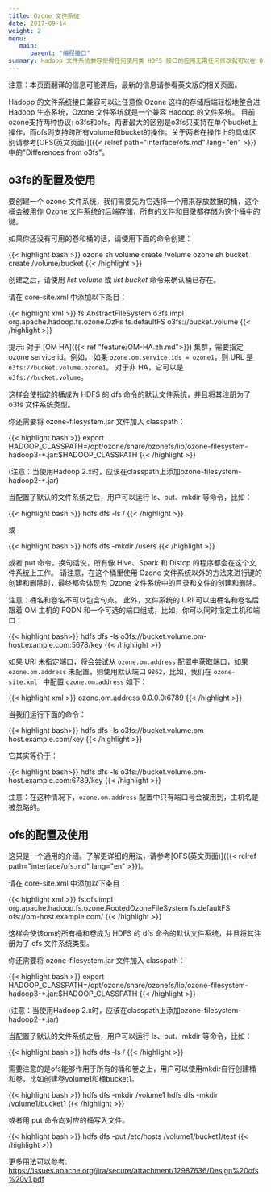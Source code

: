 ```yaml
---
title: Ozone 文件系统
date: 2017-09-14
weight: 2
menu:
   main:
      parent: "编程接口"
summary: Hadoop 文件系统兼容使得任何使用类 HDFS 接口的应用无需任何修改就可以在 Ozone 上工作，比如基于 Apache Spark、YARN 和 Hive 等框架的应用。
---
```

<!---
  Licensed to the Apache Software Foundation (ASF) under one or more
  contributor license agreements.  See the NOTICE file distributed with
  this work for additional information regarding copyright ownership.
  The ASF licenses this file to You under the Apache License, Version 2.0
  (the "License"); you may not use this file except in compliance with
  the License.  You may obtain a copy of the License at

      http://www.apache.org/licenses/LICENSE-2.0

  Unless required by applicable law or agreed to in writing, software
  distributed under the License is distributed on an "AS IS" BASIS,
  WITHOUT WARRANTIES OR CONDITIONS OF ANY KIND, either express or implied.
  See the License for the specific language governing permissions and
  limitations under the License.
-->

<div class="alert alert-warning">

注意：本页面翻译的信息可能滞后，最新的信息请参看英文版的相关页面。

</div>

Hadoop 的文件系统接口兼容可以让任意像 Ozone 这样的存储后端轻松地整合进 Hadoop 生态系统，Ozone 文件系统就是一个兼容 Hadoop 的文件系统。
目前ozone支持两种协议: o3fs和ofs。两者最大的区别是o3fs只支持在单个bucket上操作，而ofs则支持跨所有volume和bucket的操作。关于两者在操作上的具体区别请参考[OFS(英文页面)]({{< relref path="interface/ofs.md" lang="en" >}})中的"Differences from o3fs"。

## o3fs的配置及使用

要创建一个 ozone 文件系统，我们需要先为它选择一个用来存放数据的桶，这个桶会被用作 Ozone 文件系统的后端存储，所有的文件和目录都存储为这个桶中的键。

如果你还没有可用的卷和桶的话，请使用下面的命令创建：

{{< highlight bash >}}
ozone sh volume create /volume
ozone sh bucket create /volume/bucket
{{< /highlight >}}

创建之后，请使用 _list volume_ 或 _list bucket_ 命令来确认桶已存在。

请在 core-site.xml 中添加以下条目：

{{< highlight xml >}}
<property>
  <name>fs.AbstractFileSystem.o3fs.impl</name>
  <value>org.apache.hadoop.fs.ozone.OzFs</value>
</property>
<property>
  <name>fs.defaultFS</name>
  <value>o3fs://bucket.volume</value>
</property>
{{< /highlight >}}

<div class="alert alert-warning" role="alert">

提示: 对于 [OM HA]({{< ref "feature/OM-HA.zh.md">}}) 集群，需要指定 ozone service id。例如，
如果 `ozone.om.service.ids = ozone1`，则 URL 是 `o3fs://bucket.volume.ozone1`。
对于非 HA，它可以是 `o3fs://bucket.volume`。

</div>

这样会使指定的桶成为 HDFS 的 dfs 命令的默认文件系统，并且将其注册为了 o3fs 文件系统类型。

你还需要将 ozone-filesystem.jar 文件加入 classpath：

{{< highlight bash >}}
export HADOOP_CLASSPATH=/opt/ozone/share/ozonefs/lib/ozone-filesystem-hadoop3-*.jar:$HADOOP_CLASSPATH
{{< /highlight >}}

(注意：当使用Hadoop 2.x时，应该在classpath上添加ozone-filesystem-hadoop2-*.jar)

当配置了默认的文件系统之后，用户可以运行 ls、put、mkdir 等命令，比如：

{{< highlight bash >}}
hdfs dfs -ls /
{{< /highlight >}}

或

{{< highlight bash >}}
hdfs dfs -mkdir /users
{{< /highlight >}}


或者 put 命令。换句话说，所有像 Hive、Spark 和 Distcp 的程序都会在这个文件系统上工作。
请注意，在这个桶里使用 Ozone 文件系统以外的方法来进行键的创建和删除时，最终都会体现为 Ozone 文件系统中的目录和文件的创建和删除。

注意：桶名和卷名不可以包含句点。
此外，文件系统的 URI 可以由桶名和卷名后跟着 OM 主机的 FQDN 和一个可选的端口组成，比如，你可以同时指定主机和端口：

{{< highlight bash>}}
hdfs dfs -ls o3fs://bucket.volume.om-host.example.com:5678/key
{{< /highlight >}}

如果 URI 未指定端口，将会尝试从 `ozone.om.address` 配置中获取端口，如果 `ozone.om.address` 未配置，则使用默认端口 `9862`，比如，我们在 `ozone-site.xml
` 中配置 `ozone.om.address` 如下：

{{< highlight xml >}}
  <property>
    <name>ozone.om.address</name>
    <value>0.0.0.0:6789</value>
  </property>
{{< /highlight >}}

当我们运行下面的命令：

{{< highlight bash>}}
hdfs dfs -ls o3fs://bucket.volume.om-host.example.com/key
{{< /highlight >}}

它其实等价于：

{{< highlight bash>}}
hdfs dfs -ls o3fs://bucket.volume.om-host.example.com:6789/key
{{< /highlight >}}

注意：在这种情况下，`ozone.om.address` 配置中只有端口号会被用到，主机名是被忽略的。

## ofs的配置及使用
这只是一个通用的介绍。了解更详细的用法，请参考[OFS(英文页面)]({{< relref path="interface/ofs.md" lang="en" >}})。

请在 core-site.xml 中添加以下条目：

{{< highlight xml >}}
<property>
  <name>fs.ofs.impl</name>
  <value>org.apache.hadoop.fs.ozone.RootedOzoneFileSystem</value>
</property>
<property>
  <name>fs.defaultFS</name>
  <value>ofs://om-host.example.com/</value>
</property>
{{< /highlight >}}

这样会使该om的所有桶和卷成为 HDFS 的 dfs 命令的默认文件系统，并且将其注册为了 ofs 文件系统类型。

你还需要将 ozone-filesystem.jar 文件加入 classpath：

{{< highlight bash >}}
export HADOOP_CLASSPATH=/opt/ozone/share/ozonefs/lib/ozone-filesystem-hadoop3-*.jar:$HADOOP_CLASSPATH
{{< /highlight >}}

(注意：当使用Hadoop 2.x时，应该在classpath上添加ozone-filesystem-hadoop2-*.jar)

当配置了默认的文件系统之后，用户可以运行 ls、put、mkdir 等命令，比如：

{{< highlight bash >}}
hdfs dfs -ls /
{{< /highlight >}}

需要注意的是ofs能够作用于所有的桶和卷之上，用户可以使用mkdir自行创建桶和卷，比如创建卷volume1和桶bucket1。

{{< highlight bash >}}
hdfs dfs -mkdir /volume1
hdfs dfs -mkdir /volume1/bucket1
{{< /highlight >}}


或者用 put 命令向对应的桶写入文件。

{{< highlight bash >}}
hdfs dfs -put /etc/hosts /volume1/bucket1/test
{{< /highlight >}}

更多用法可以参考: https://issues.apache.org/jira/secure/attachment/12987636/Design%20ofs%20v1.pdf


